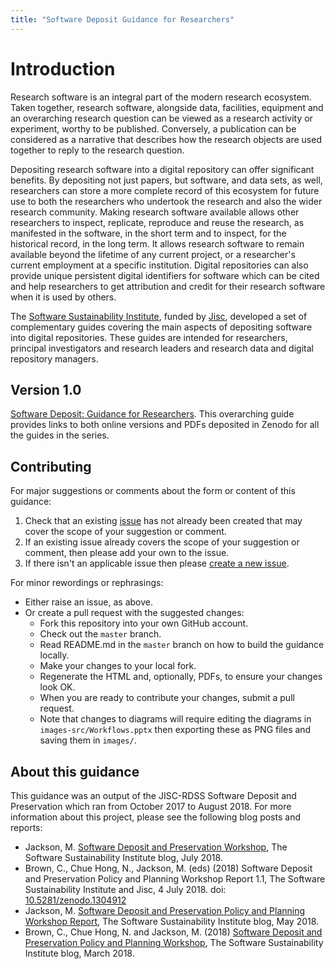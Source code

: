 ```yaml
---
title: "Software Deposit Guidance for Researchers"
---
```


# Introduction

Research software is an integral part of the modern research ecosystem. Taken together, research software, alongside data, facilities, equipment and an overarching research question can be viewed as a research activity or experiment, worthy to be published. Conversely, a publication can be considered as a narrative that describes how the research objects are used together to reply to the research question.

Depositing research software into a digital repository can offer significant benefits. By depositing not just papers, but software, and data sets, as well, researchers can store a more complete record of this ecosystem for future use to both the researchers who undertook the research and also the wider research community. Making research software available allows other researchers to inspect, replicate, reproduce and reuse the research, as manifested in the software, in the short term and to inspect, for the historical record, in the long term. It allows research software to remain available beyond the lifetime of any current project, or a researcher's current employment at a specific institution. Digital repositories can also provide unique persistent digital identifiers for software which can be cited and help researchers to get attribution and credit for their research software when it is used by others.

The [Software Sustainability Institute](https://www.software.ac.uk), funded by [Jisc](https://www.jisc.ac.uk), developed a set of complementary guides covering the main aspects of depositing software into digital repositories. These guides are intended for researchers, principal investigators and research leaders and research data and digital repository managers.

## Version 1.0

[Software Deposit: Guidance for Researchers](./SoftwareDepositGuidance.html). This overarching guide provides links to both online versions and PDFs deposited in Zenodo for all the guides in the series.

## Contributing

For major suggestions or comments about the form or content of this guidance:

1. Check that an existing [issue](https://github.com/softwaresaved/software-deposit-guidance/issues) has not already been created that may cover the scope of your suggestion or comment. 
2. If an existing issue already covers the scope of your suggestion or comment, then please add your own to the issue.
3. If there isn't an applicable issue then please [create a new issue](https://github.com/softwaresaved/software-deposit-guidance/issues/new).

For minor rewordings or rephrasings:

* Either raise an issue, as above.
* Or create a pull request with the suggested changes:
    - Fork this repository into your own GitHub account.
    - Check out the `master` branch.
    - Read README.md in the `master` branch on how to build the guidance locally.
    - Make your changes to your local fork.
    - Regenerate the HTML and, optionally, PDFs, to ensure your changes look OK.
    - When you are ready to contribute your changes, submit a pull request.
    - Note that changes to diagrams will require editing the diagrams in `images-src/Workflows.pptx` then exporting these as PNG files and saving them in `images/`.

## About this guidance

This guidance was an output of the JISC-RDSS Software Deposit and Preservation which ran from October 2017 to August 2018. For more information about this project, please see the following blog posts and reports:

* Jackson, M. [Software Deposit and Preservation Workshop](https://www.software.ac.uk/blog/2018-07-24-software-deposit-and-preservation-workshop), The Software Sustainability Institute blog, July 2018.
* Brown, C., Chue Hong, N., Jackson, M. (eds) (2018) Software Deposit and Preservation Policy and Planning Workshop Report 1.1, The Software Sustainability Institute and Jisc, 4 July 2018. doi: [10.5281/zenodo.1304912](https://dx.doi.org/10.5281/zenodo.1304912)
* Jackson, M. [Software Deposit and Preservation Policy and Planning Workshop Report](https://www.software.ac.uk/blog/2018-05-28-software-deposit-and-preservation-policy-and-planning-workshop-report), The Software Sustainability Institute blog, May 2018.
* Brown, C., Chue Hong, N. and Jackson, M. (2018) [Software Deposit and Preservation Policy and Planning Workshop](https://software.ac.uk/blog/2018-03-22-software-deposit-and-preservation-policy-and-planning-workshop), The Software Sustainability Institute blog, March 2018.
